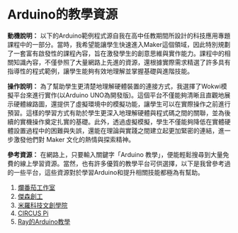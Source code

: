 # Arduino的教學資源

**動機說明：** 以下的Arduino範例程式源自我在高中任教期間所設計的科技應用專題課程中的一部分。當時，我希望能讓學生快速進入Maker這個領域，因此特別規劃了一套富有啟發性的課程內容，旨在激發學生的創意思維與實作能力。課程中的相關知識內容，不僅參照了大量網路上先進的資源，還根據實際需求精選了許多具有指導性的程式範例，讓學生能夠有效地理解並掌握基礎與進階技能。

**操作說明：** 為了幫助學生更清楚地理解硬體裝置的連接方式，我選擇了Wokwi模擬平台來進行實作(以Arduino UNO為開發版)。這個平台不僅能夠清晰且直觀地展示硬體線路圖，還提供了虛擬環境中的模擬功能，讓學生可以在實際操作之前進行預習。這樣的學習方式有助於學生更深入地理解硬體與程式碼之間的關聯，並為後續的實機操作奠定扎實的基礎。此外，透過虛擬模擬，學生不僅能夠降低在實體硬體設置過程中的困難與失誤，還能在理論與實踐之間建立起更加緊密的連結，進一步激發他們對 Maker 文化的熱情與探索精神。

**參考資源：** 在網路上，只要輸入關鍵字「Arduino 教學」，便能輕鬆搜尋到大量免費的線上學習資源。當然，也有許多優質的教學平台可供選擇，以下是我曾參考過的一些平台，這些資源對於學習Arduino和提升相關技能都極為有幫助。
1. [爛番茄工作室](https://www.lazytomatolab.com)
2. [傑森創工](https://blog.jmaker.com.tw/tag/tutorials/)
3. [米羅科技文創學院](https://shop.mirotek.com.tw/blog/)
4. [CIRCUS Pi](https://makerpro.cc/category/mainboard/arduino/)
5. [Ray的Arduino教學](https://sites.google.com/view/rayarduino/home-更多-arduino-練習)
